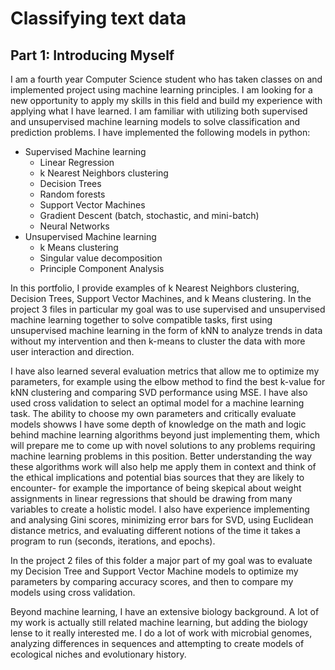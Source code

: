 # Classifying text data

## Part 1: Introducing Myself  

I am a fourth year Computer Science student who has taken classes on and implemented project using machine learning principles. I am looking for a new opportunity to apply my skills in this field and build my experience with applying what I have learned. 
I am familiar with utilizing both supervised and unsupervised machine learning models to solve classification and prediction problems. I have implemented the following models in python:
* Supervised Machine learning
  - Linear Regression 
  - k Nearest Neighbors clustering
  - Decision Trees
  - Random forests
  - Support Vector Machines
  - Gradient Descent (batch, stochastic, and mini-batch)
  - Neural Networks
* Unsupervised Machine learning
  - k Means clustering
  - Singular value decomposition
  - Principle Component Analysis
 
In this portfolio, I provide examples of k Nearest Neighbors clustering, Decision Trees, Support Vector Machines, and k Means clustering. In the project 3 files in particular my goal was to use supervised and unsupervised machine learning together to solve compatible tasks, first using unsupervised machine learning in the form of kNN to analyze trends in data without my intervention and then k-means to cluster the data with more user interaction and direction. 
  
  I have also learned several evaluation metrics that allow me to optimize my parameters, for example using the elbow method to find the best k-value for kNN clustering and comparing SVD performance using MSE. I have also used cross validation to select an optimal model for a machine learning task. The ability to choose my own parameters and critically evaluate models showws I have some depth of knowledge on the math and logic behind machine learning algorithms beyond just implementing them, which will prepare me to come up with novel solutions to any problems requiring machine learning problems in this position. Better understanding the way these algorithms work will also help me apply them in context and think of the ethical implications and potential bias sources that they are likely to encounter- for example the importance of being skepical about weight assignments in linear regressions that should be drawing from many variables to create a holistic model. I also have experience implementing and analysing Gini scores, minimizing error bars for SVD, using Euclidean distance metrics, and evaluating different notions of the time it takes a program to run (seconds, iterations, and epochs). 
  
In the project 2 files of this folder a major part of my goal was to evaluate my Decision Tree and Support Vector Machine models to optimize my parameters by comparing accuracy scores, and then to compare my models using cross validation. 

Beyond machine learning, I have an extensive biology background. A lot of my work is actually still related machine learning, but adding the biology lense to it really interested me. I do a lot of work with microbial genomes, analyzing differences in sequences and attempting to create models of ecological niches and evolutionary history.

 
